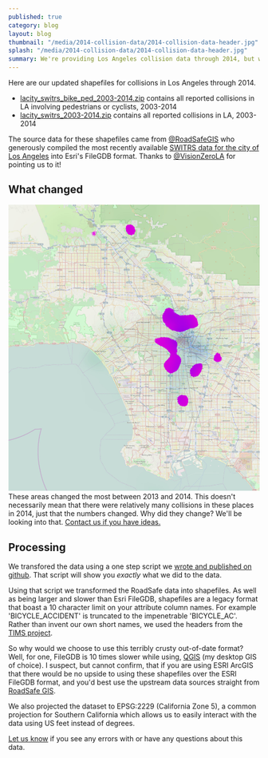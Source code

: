 ```yaml
---
published: true
category: blog
layout: blog
thumbnail: "/media/2014-collision-data/2014-collision-data-header.jpg"
splash: "/media/2014-collision-data/2014-collision-data-header.jpg"
summary: We're providing Los Angeles collision data through 2014, but where does this data come from, and how do you use it?
---
```


Here are our updated shapefiles for collisions in Los Angeles through
2014.

* [<i class="fa fa-file"></i> lacity_switrs_bike_ped_2003-2014.zip](https://s3-us-west-1.amazonaws.com/collision-la/data/2015-10-15-2014-collision-data/lacity_switrs_bike_ped_2003-2014.zip) contains all reported collisions in LA involving pedestrians or cyclists, 2003-2014
* [<i class="fa fa-file"></i> lacity_switrs_2003-2014.zip](https://s3-us-west-1.amazonaws.com/collision-la/data/2015-10-15-2014-collision-data/lacity_switrs_2003-2014.zip) contains all reported collisions in LA, 2003-2014

The source data for these shapefiles came from
[@RoadSafeGIS](https://twitter.com/RoadSafeGIS) who generously compiled
the most recently available [SWITRS data for the city of Los
Angeles](http://www.roadsafegis.com/blog/city-of-los-angeles-geocoded-switrs-data-free-download/)
into Esri's FileGDB format. Thanks to
[@VisionZeroLA](https://twitter.com/VisionZeroLA) for pointing us to
it!

## What changed


<div>
  <img class='fullscreen-article-image'
  alt='Map Of Los Angeles highlighting areas with the most change in pedestrian and cyclist collisions. Highlights include north, west, and south of downtown, and a spot in San Fernando and Compton.'
       src='/media/2014-collision-data/2013v2014-bike-ped-collision-movement.jpg' />
  <div class='article-caption'>
    These areas changed the most between 2013 and 2014.  This doesn't
    necessarily mean that there were relatively many collisions in these
    places in 2014, just that the numbers changed.
    Why did they change? We'll be looking into that. <a
    href="mailto:info@jackpine.me">Contact us if you have ideas.</a>
  </div>
</div>

## Processing

We transfored the data using a one step script we [wrote and published on
github](https://github.com/jackpine/collision/blob/master/data/SWITRS_ROADSAFE/bin/process).
That script will show you *exactly* what we did to the data.

Using that script we transformed the RoadSafe data into shapefiles. As
well as being larger and slower than Esri FileGDB, shapefiles are a
legacy format that boast a 10 character limit on your attribute column
names.  For example 'BICYCLE_ACCIDENT' is truncated to the impenetrable
'BICYCLE_AC'. Rather than invent our own short names, we used the
headers from the [TIMS project](http://tims.berkeley.edu/).

So why would we choose to use this terribly crusty out-of-date format?
Well, for one, FileGDB is 10 times slower while using,
[QGIS](https://qgis.org) (my desktop GIS of choice). I suspect, but
cannot confirm, that if you are using ESRI ArcGIS that there would be no
upside to using these shapefiles over the ESRI FileGDB format, and you'd
best use the upstream data sources straight from [RoadSafe
GIS](http://www.roadsafegis.com/blog/city-of-los-angeles-geocoded-switrs-data-free-download/).

We also projected the dataset to EPSG:2229 (California Zone 5), a common
projection for Southern California which allows us to easily interact
with the data using US feet instead of degrees.

[Let us know](mailto:info@jackpine.me) if you see any errors with or
have any questions about this data.

